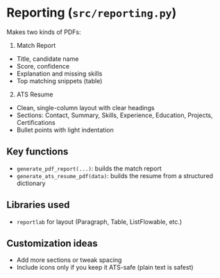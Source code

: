 # Reporting (`src/reporting.py`)

Makes two kinds of PDFs:

1) Match Report
- Title, candidate name
- Score, confidence
- Explanation and missing skills
- Top matching snippets (table)

2) ATS Resume
- Clean, single-column layout with clear headings
- Sections: Contact, Summary, Skills, Experience, Education, Projects, Certifications
- Bullet points with light indentation

## Key functions

- `generate_pdf_report(...)`: builds the match report
- `generate_ats_resume_pdf(data)`: builds the resume from a structured dictionary

## Libraries used

- `reportlab` for layout (Paragraph, Table, ListFlowable, etc.)

## Customization ideas

- Add more sections or tweak spacing
- Include icons only if you keep it ATS-safe (plain text is safest)
